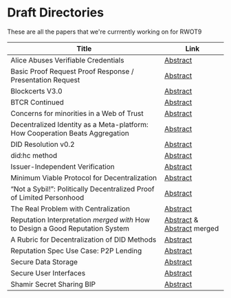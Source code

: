 # Draft Directories

These are all the papers that we're currrently working on for RWOT9

| Title | Link |
|--|--|
| Alice Abuses Verifiable Credentials | [Abstract](https://github.com/WebOfTrustInfo/rwot9-prague/blob/master/draft-documents/alice-abuses-verifiable-credentials.md) |
| Basic Proof Request Proof Response / Presentation Request | [Abstract](https://github.com/WebOfTrustInfo/rwot9-prague/blob/master/draft-documents/PresentationRequest.md) |
| Blockcerts V3.0 | [Abstract](https://github.com/WebOfTrustInfo/rwot9-prague/blob/master/draft-documents/BlockcertsV3.md) |
| BTCR Continued | [Abstract](https://github.com/WebOfTrustInfo/rwot9-prague/blob/master/draft-documents/btcr_contd.md) |
| Concerns for minorities in a Web of Trust | [Abstract](https://github.com/WebOfTrustInfo/rwot9-prague/blob/master/draft-documents/wot-concerns-for-minorities.md) |
| Decentralized Identity as a Meta-platform: How Cooperation Beats Aggregation | [Abstract](https://github.com/WebOfTrustInfo/rwot9-prague/blob/master/draft-documents/CooperationBeatsAggregation.md) |
| DID Resolution v0.2 | [Abstract](https://github.com/WebOfTrustInfo/rwot9-prague/blob/master/draft-documents/did-resolution-v2.md) |
| did:hc method | [Abstract](https://github.com/WebOfTrustInfo/rwot9-prague/blob/master/draft-documents/did:hc-method.md) |
| Issuer-Independent Verification | [Abstract](https://github.com/WebOfTrustInfo/rwot9-prague/blob/master/draft-documents/Issuer-Independent%20Verification.md) |
| Minimum Viable Protocol for Decentralization | [Abstract](https://github.com/WebOfTrustInfo/rwot9-prague/blob/master/draft-documents/minimun-viable-protocol-for-decentralization.md) |
| “Not a Sybil!”: Politically Decentralized Proof of Limited Personhood | [Abstract](https://github.com/WebOfTrustInfo/rwot9-prague/blob/master/draft-documents/proof_of_personhood.md) |
| The Real Problem with Centralization | [Abstract](https://github.com/WebOfTrustInfo/rwot9-prague/blob/master/draft-documents/the-real-problem-with-centralization.md) |Reputation Interpretation
| Reputation Interpretation _merged with_ How to Design a Good Reputation System | [Abstract](https://github.com/WebOfTrustInfo/rwot9-prague/blob/master/draft-documents/how-to-design-good-reputation.md) & [Abstract](https://github.com/WebOfTrustInfo/rwot9-prague/blob/master/draft-documents/ReputationInterpretation.md) merged |
| A Rubric for Decentralization of DID Methods | [Abstract](https://github.com/WebOfTrustInfo/rwot9-prague/blob/master/draft-documents/decentralized-did-rubric.md) |
| Reputation Spec Use Case: P2P Lending | [Abstract](https://github.com/WebOfTrustInfo/rwot9-prague/blob/master/draft-documents/P2P-lending-reputation) |
| Secure Data Storage | [Abstract](https://github.com/WebOfTrustInfo/rwot9-prague/blob/master/draft-documents/secure-data-storage.md) |
| Secure User Interfaces | [Abstract](https://github.com/WebOfTrustInfo/rwot9-prague/blob/master/draft-documents/secure-user-interfaces.md) |
| Shamir Secret Sharing BIP | [Abstract](https://github.com/WebOfTrustInfo/rwot9-prague/blob/master/draft-documents/shamir-secret-sharing.mediawiki) |
